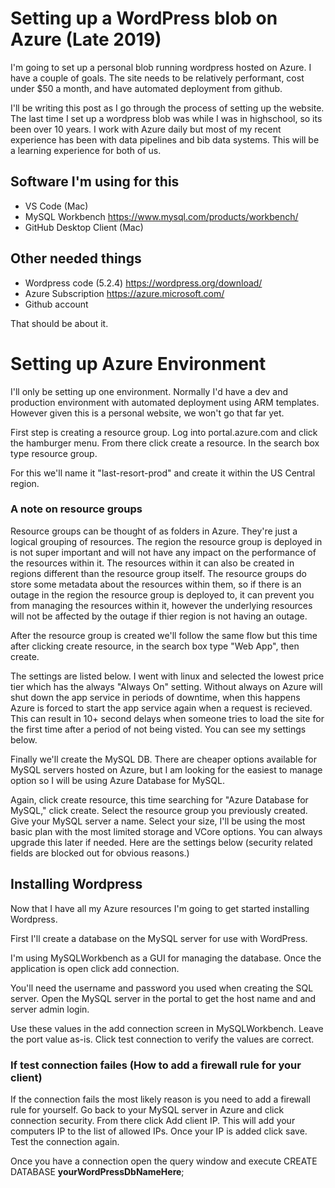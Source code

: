 # Setting up a WordPress blob on Azure (Late 2019)
I'm going to set up a personal blob running wordpress hosted on Azure. I have a couple of goals. The site needs to be relatively performant, cost under $50 a month, and have automated deployment from github.

I'll be writing this post as I go through the process of setting up the website. The last time I set up a wordpress blob was while I was in highschool, so its been over 10 years. I work with Azure daily but most of my recent experience has been with data pipelines and bib data systems. This will be a learning experience for both of us.

## Software I'm using for this
- VS Code (Mac)
- MySQL Workbench https://www.mysql.com/products/workbench/
- GitHub Desktop Client (Mac) 

## Other needed things
- Wordpress code (5.2.4) https://wordpress.org/download/
- Azure Subscription https://azure.microsoft.com/
- Github account 

That should be about it.

# Setting up Azure Environment
I'll only be setting up one environment. Normally I'd have a dev and production environment with automated deployment using ARM templates. However given this is a personal website, we won't go that far yet.

First step is creating a resource group. Log into portal.azure.com and click the hamburger menu. From there click create a resource. In the search box type resource group.

For this we'll name it "last-resort-prod" and create it within the US Central region.

### A note on resource groups
Resource groups can be thought of as folders in Azure. They're just a logical grouping of resources. The region the resource group is deployed in is not super important and will not have any impact on the performance of the resources within it. The resources within it can also be created in regions different than the resource group itself. The resource groups do store some metadata about the resources within them, so if there is an outage in the region the resource group is deployed to, it can prevent you from managing the resources within it, however the underlying resources will not be affected by the outage if thier region is not having an outage.

After the resource group is created we'll follow the same flow but this time after clicking create resource, in the search box type "Web App", then create.

The settings are listed below. I went with linux and selected the lowest price tier which has the always "Always On" setting. Without always on Azure will shut down the app service in periods of downtime, when this happens Azure is forced to start the app service again when a request is recieved. This can result in 10+ second delays when someone tries to load the site for the first time after a period of not being visted. You can see my settings below.

Finally we'll create the MySQL DB. There are cheaper options available for MySQL servers hosted on Azure, but I am looking for the easiest to manage option so I will be using Azure Database for MySQL.

Again, click create resource, this time searching for "Azure Database for MySQL," click create. Select the resource group you previously created. Give your MySQL server a name. Select your size, I'll be using the most basic plan with the most limited storage and VCore options. You can always upgrade this later if needed. Here are the settings below (security related fields are blocked out for obvious reasons.)

## Installing Wordpress
Now that I have all my Azure resources I'm going to get started installing Wordpress.

First I'll create a database on the MySQL server for use with WordPress.

I'm using MySQLWorkbench as a GUI for managing the database. Once the application is open click add connection.

You'll need the username and password you used when creating the SQL server. Open the MySQL server in the portal to get the host name and and server admin login.

Use these values in the add connection screen in MySQLWorkbench. Leave the port value as-is. Click test connection to verify the values are correct.

### If test connection failes (How to add a firewall rule for your client)
If the connection fails the most likely reason is you need to add a firewall rule for yourself. Go back to your MySQL server in Azure and click connection security. From there click Add client IP. This will add your computers IP to the list of allowed IPs. Once your IP is added click save. Test the connection again.

Once you have a connection open the query window and execute 
CREATE DATABASE **yourWordPressDbNameHere**;

